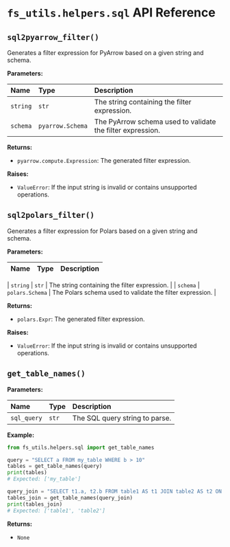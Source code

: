 # `fs_utils.helpers.sql` API Reference

## `sql2pyarrow_filter()`

Generates a filter expression for PyArrow based on a given string and schema.

**Parameters:**

| Name | Type | Description |
|:---|:---|:---|
| `string` | `str` | The string containing the filter expression. |
| `schema` | `pyarrow.Schema` | The PyArrow schema used to validate the filter expression. |

**Returns:**

- `pyarrow.compute.Expression`: The generated filter expression.

**Raises:**

- `ValueError`: If the input string is invalid or contains unsupported operations.

## `sql2polars_filter()`

Generates a filter expression for Polars based on a given string and schema.

**Parameters:**

| Name | Type | Description |
|:---|:---|:---|

| `string` | `str` | The string containing the filter expression. |
| `schema` | `polars.Schema` | The Polars schema used to validate the filter expression. |

**Returns:**

- `polars.Expr`: The generated filter expression.

**Raises:**

- `ValueError`: If the input string is invalid or contains unsupported operations.

## `get_table_names()`

**Parameters:**

| Name | Type | Description |
|:---|:---|:---|
| `sql_query` | `str` | The SQL query string to parse. |

**Example:**

```python
from fs_utils.helpers.sql import get_table_names

query = "SELECT a FROM my_table WHERE b > 10"
tables = get_table_names(query)
print(tables)
# Expected: ['my_table']

query_join = "SELECT t1.a, t2.b FROM table1 AS t1 JOIN table2 AS t2 ON t1.id = t2.id"
tables_join = get_table_names(query_join)
print(tables_join)
# Expected: ['table1', 'table2']
```

**Returns:**

- `None`